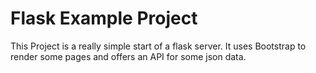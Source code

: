 # Flask Example Project

This Project is a really simple start of a flask server. It uses Bootstrap to render some pages and offers an API for some json data.
